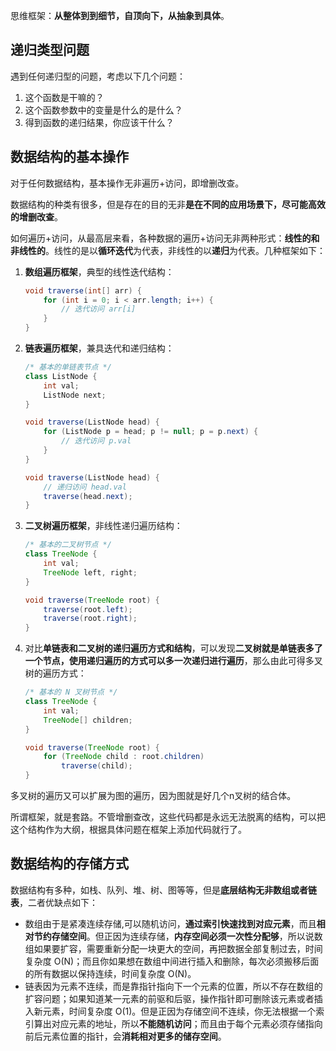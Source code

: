 思维框架：**从整体到到细节，自顶向下，从抽象到具体**。

## 递归类型问题
遇到任何递归型的问题，考虑以下几个问题：
1. 这个函数是干嘛的？
2. 这个函数参数中的变量是什么的是什么？
3. 得到函数的递归结果，你应该干什么？

## 数据结构的基本操作
对于任何数据结构，基本操作无非遍历+访问，即增删改查。

数据结构的种类有很多，但是存在的目的无非**是在不同的应用场景下，尽可能高效的增删改查**。

如何遍历+访问，从最高层来看，各种数据的遍历+访问无非两种形式：**线性的和非线性的**。线性的是以**循环迭代**为代表，非线性的以**递归**为代表。几种框架如下：
1. **数组遍历框架**，典型的线性迭代结构：
    ```java
    void traverse(int[] arr) {
        for (int i = 0; i < arr.length; i++) {
            // 迭代访问 arr[i]
        }
    }
    ```
2. **链表遍历框架**，兼具迭代和递归结构：
    ```java
    /* 基本的单链表节点 */
    class ListNode {
        int val;
        ListNode next;
    }

    void traverse(ListNode head) {
        for (ListNode p = head; p != null; p = p.next) {
            // 迭代访问 p.val
        }
    }

    void traverse(ListNode head) {
        // 递归访问 head.val
        traverse(head.next);
    }
    ```
3. **二叉树遍历框架**，非线性递归遍历结构：
    ```java
    /* 基本的二叉树节点 */
    class TreeNode {
        int val;
        TreeNode left, right;
    }

    void traverse(TreeNode root) {
        traverse(root.left);
        traverse(root.right);
    }
    ```
4. 对比**单链表和二叉树的递归遍历方式和结构**，可以发现**二叉树就是单链表多了一个节点，使用递归遍历的方式可以多一次递归进行遍历**，那么由此可得多叉树的遍历方式：
    ```java
    /* 基本的 N 叉树节点 */
    class TreeNode {
        int val;
        TreeNode[] children;
    }

    void traverse(TreeNode root) {
        for (TreeNode child : root.children)
            traverse(child);
    }
    ```
多叉树的遍历又可以扩展为图的遍历，因为图就是好几个n叉树的结合体。

所谓框架，就是套路。不管增删查改，这些代码都是永远无法脱离的结构，可以把这个结构作为大纲，根据具体问题在框架上添加代码就行了。


## 数据结构的存储方式
数据结构有多种，如栈、队列、堆、树、图等等，但是**底层结构无非数组或者链表**，二者优缺点如下：
* 数组由于是紧凑连续存储,可以随机访问，**通过索引快速找到对应元素**，而且**相对节约存储空间**。但正因为连续存储，**内存空间必须一次性分配够**，所以说数组如果要扩容，需要重新分配一块更大的空间，再把数据全部复制过去，时间复杂度 O(N)；而且你如果想在数组中间进行插入和删除，每次必须搬移后面的所有数据以保持连续，时间复杂度 O(N)。
* 链表因为元素不连续，而是靠指针指向下一个元素的位置，所以不存在数组的扩容问题；如果知道某一元素的前驱和后驱，操作指针即可删除该元素或者插入新元素，时间复杂度 O(1)。但是正因为存储空间不连续，你无法根据一个索引算出对应元素的地址，所以**不能随机访问**；而且由于每个元素必须存储指向前后元素位置的指针，会**消耗相对更多的储存空间**。
